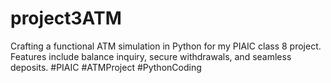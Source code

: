 # project3ATM
 Crafting a functional ATM simulation in Python for my PIAIC class 8 project. Features include balance inquiry, secure withdrawals, and seamless deposits. #PIAIC #ATMProject #PythonCoding
